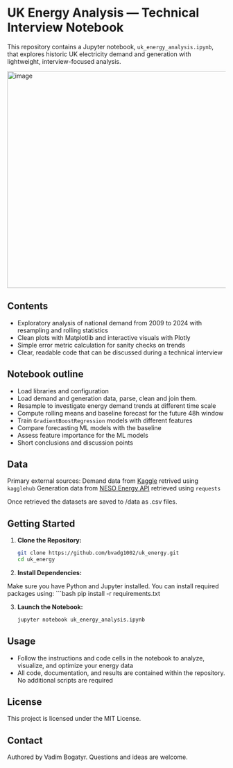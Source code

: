 # UK Energy Analysis — Technical Interview Notebook

This repository contains a Jupyter notebook, `uk_energy_analysis.ipynb`, that explores historic UK electricity demand and generation with lightweight, interview-focused analysis. 


<img width="1100" height="500" alt="image" src="https://github.com/user-attachments/assets/8bb19ac9-e983-4f6e-b5e0-2ac8dbe7f8bd" />



## Contents
- Exploratory analysis of national demand from 2009 to 2024 with resampling and rolling statistics
- Clean plots with Matplotlib and interactive visuals with Plotly
- Simple error metric calculation for sanity checks on trends
- Clear, readable code that can be discussed during a technical interview


## Notebook outline
- Load libraries and configuration
- Load demand and generation data, parse, clean and join them.
- Resample to investigate energy demand trends at different time scale
- Compute rolling means and baseline forecast for the future 48h window
- Train `GradientBoostRegression` models with different features
- Compare forecasting ML models with the baseline 
- Assess feature importance for the ML models
- Short conclusions and discussion points


## Data
Primary external sources:
Demand data from [Kaggle](https://www.kaggle.com/datasets/albertovidalrod/electricity-consumption-uk-20092022/data) retrived using `kagglehub`
Generation data from [NESO Energy API](https://www.neso.energy/data-portal/historic-generation-mix/historic_gb_generation_mix#) retrieved using `requests`

Once retrieved the datasets are saved to /data as .csv files.


## Getting Started

1. **Clone the Repository:**
    ```bash
    git clone https://github.com/bvadg1002/uk_energy.git
    cd uk_energy
    ```

2. **Install Dependencies:**

Make sure you have Python and Jupyter installed. You can install required packages using:
    ```bash
    pip install -r requirements.txt
    
3. **Launch the Notebook:**
    ```bash
    jupyter notebook uk_energy_analysis.ipynb
    ```

## Usage

- Follow the instructions and code cells in the notebook to analyze, visualize, and optimize your energy data
- All code, documentation, and results are contained within the repository. No additional scripts are required

## License

This project is licensed under the MIT License.

## Contact
Authored by Vadim Bogatyr. Questions and ideas are welcome.

